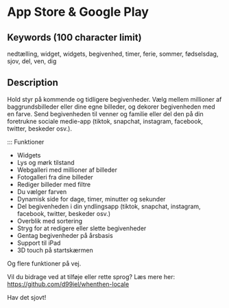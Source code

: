 # App Store & Google Play

## Keywords (100 character limit)
nedtælling, widget, widgets, begivenhed, timer, ferie, sommer, fødselsdag, sjov, del, ven, dig

## Description
Hold styr på kommende og tidligere begivenheder.
Vælg mellem millioner af baggrundsbilleder eller dine egne billeder, og dekorer begivenheden med en farve.
Send begivenheden til venner og familie eller del den på din foretrukne sociale medie-app (tiktok, snapchat, instagram, facebook, twitter, beskeder osv.).

::: Funktioner
- Widgets
- Lys og mørk tilstand
- Webgalleri med millioner af billeder
- Fotogalleri fra dine billeder
- Rediger billeder med filtre
- Du vælger farven
- Dynamisk side for dage, timer, minutter og sekunder
- Del begivenheden i din yndlingsapp (tiktok, snapchat, instagram, facebook, twitter, beskeder osv.)
- Overblik med sortering
- Stryg for at redigere eller slette begivenheder
- Gentag begivenheder på årsbasis
- Support til iPad
- 3D touch på startskærmen

Og flere funktioner på vej.

Vil du bidrage ved at tilføje eller rette sprog? Læs mere her: https://github.com/d99iel/whenthen-locale

Hav det sjovt!